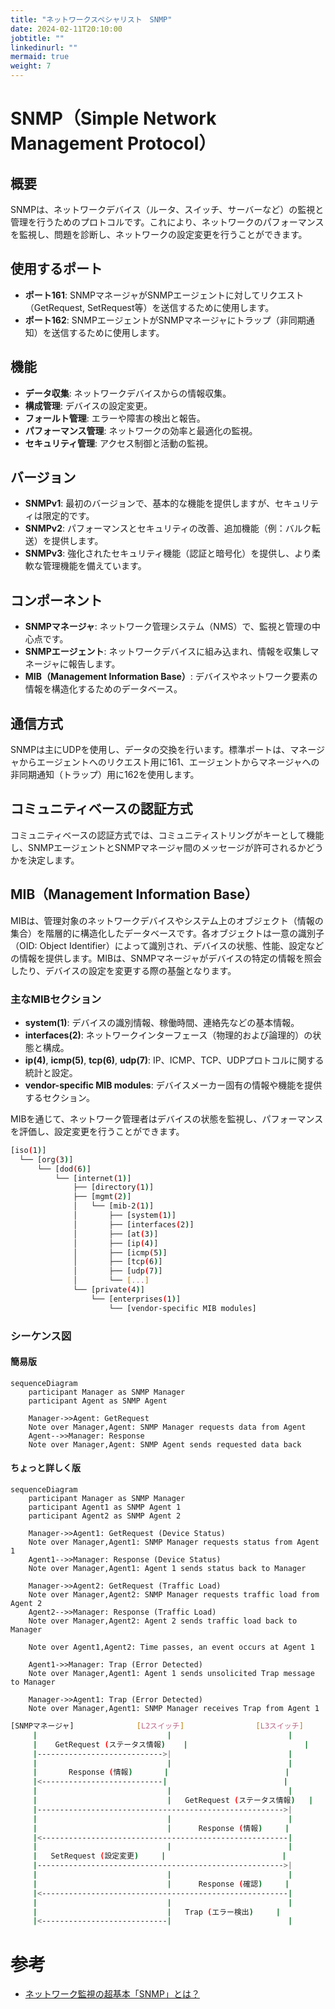 ```yaml
---
title: "ネットワークスペシャリスト　SNMP"
date: 2024-02-11T20:10:00
jobtitle: ""
linkedinurl: ""
mermaid: true
weight: 7
---
```



# SNMP（Simple Network Management Protocol）

## 概要

SNMPは、ネットワークデバイス（ルータ、スイッチ、サーバーなど）の監視と管理を行うためのプロトコルです。これにより、ネットワークのパフォーマンスを監視し、問題を診断し、ネットワークの設定変更を行うことができます。

## 使用するポート

- **ポート161**: SNMPマネージャがSNMPエージェントに対してリクエスト（GetRequest, SetRequest等）を送信するために使用します。
- **ポート162**: SNMPエージェントがSNMPマネージャにトラップ（非同期通知）を送信するために使用します。


## 機能

- **データ収集**: ネットワークデバイスからの情報収集。
- **構成管理**: デバイスの設定変更。
- **フォールト管理**: エラーや障害の検出と報告。
- **パフォーマンス管理**: ネットワークの効率と最適化の監視。
- **セキュリティ管理**: アクセス制御と活動の監視。

## バージョン

- **SNMPv1**: 最初のバージョンで、基本的な機能を提供しますが、セキュリティは限定的です。
- **SNMPv2**: パフォーマンスとセキュリティの改善、追加機能（例：バルク転送）を提供します。
- **SNMPv3**: 強化されたセキュリティ機能（認証と暗号化）を提供し、より柔軟な管理機能を備えています。

## コンポーネント

- **SNMPマネージャ**: ネットワーク管理システム（NMS）で、監視と管理の中心点です。
- **SNMPエージェント**: ネットワークデバイスに組み込まれ、情報を収集しマネージャに報告します。
- **MIB（Management Information Base）**: デバイスやネットワーク要素の情報を構造化するためのデータベース。

## 通信方式

SNMPは主にUDPを使用し、データの交換を行います。標準ポートは、マネージャからエージェントへのリクエスト用に161、エージェントからマネージャへの非同期通知（トラップ）用に162を使用します。

## コミュニティベースの認証方式

コミュニティベースの認証方式では、コミュニティストリングがキーとして機能し、SNMPエージェントとSNMPマネージャ間のメッセージが許可されるかどうかを決定します。

## MIB（Management Information Base）

MIBは、管理対象のネットワークデバイスやシステム上のオブジェクト（情報の集合）を階層的に構造化したデータベースです。各オブジェクトは一意の識別子（OID: Object Identifier）によって識別され、デバイスの状態、性能、設定などの情報を提供します。MIBは、SNMPマネージャがデバイスの特定の情報を照会したり、デバイスの設定を変更する際の基盤となります。

### 主なMIBセクション

- **system(1)**: デバイスの識別情報、稼働時間、連絡先などの基本情報。
- **interfaces(2)**: ネットワークインターフェース（物理的および論理的）の状態と構成。
- **ip(4)**, **icmp(5)**, **tcp(6)**, **udp(7)**: IP、ICMP、TCP、UDPプロトコルに関する統計と設定。
- **vendor-specific MIB modules**: デバイスメーカー固有の情報や機能を提供するセクション。

MIBを通じて、ネットワーク管理者はデバイスの状態を監視し、パフォーマンスを評価し、設定変更を行うことができます。

```bash
[iso(1)]
  └── [org(3)]
      └── [dod(6)]
          └── [internet(1)]
              ├── [directory(1)]
              ├── [mgmt(2)]
              │   └── [mib-2(1)]
              │       ├── [system(1)]
              │       ├── [interfaces(2)]
              │       ├── [at(3)]
              │       ├── [ip(4)]
              │       ├── [icmp(5)]
              │       ├── [tcp(6)]
              │       ├── [udp(7)]
              │       └── [...]
              └── [private(4)]
                  └── [enterprises(1)]
                      └── [vendor-specific MIB modules]
```

### シーケンス図

#### 簡易版
```mermaid
sequenceDiagram
    participant Manager as SNMP Manager
    participant Agent as SNMP Agent

    Manager->>Agent: GetRequest
    Note over Manager,Agent: SNMP Manager requests data from Agent
    Agent-->>Manager: Response
    Note over Manager,Agent: SNMP Agent sends requested data back
```


#### ちょっと詳しく版
```mermaid
sequenceDiagram
    participant Manager as SNMP Manager
    participant Agent1 as SNMP Agent 1
    participant Agent2 as SNMP Agent 2

    Manager->>Agent1: GetRequest (Device Status)
    Note over Manager,Agent1: SNMP Manager requests status from Agent 1
    Agent1-->>Manager: Response (Device Status)
    Note over Manager,Agent1: Agent 1 sends status back to Manager

    Manager->>Agent2: GetRequest (Traffic Load)
    Note over Manager,Agent2: SNMP Manager requests traffic load from Agent 2
    Agent2-->>Manager: Response (Traffic Load)
    Note over Manager,Agent2: Agent 2 sends traffic load back to Manager

    Note over Agent1,Agent2: Time passes, an event occurs at Agent 1

    Agent1->>Manager: Trap (Error Detected)
    Note over Manager,Agent1: Agent 1 sends unsolicited Trap message to Manager

    Manager->>Agent1: Trap (Error Detected)
    Note over Manager,Agent1: SNMP Manager receives Trap from Agent 1

```



```bash
[SNMPマネージャ]              [L2スイッチ]                [L3スイッチ]
     |                             |                          |
     |    GetRequest (ステータス情報)    |                          |
     |---------------------------->|                          |
     |                             |                          |
     |       Response (情報)       |                          |
     |<---------------------------|                          |
     |                             |                          |
     |                             |   GetRequest (ステータス情報)   |
     |------------------------------------------------------->|
     |                             |                          |
     |                             |      Response (情報)     |
     |<-------------------------------------------------------|
     |                             |                          |
     |   SetRequest (設定変更)     |                          |
     |------------------------------------------------------->|
     |                             |                          |
     |                             |      Response (確認)     |
     |<-------------------------------------------------------|
     |                             |                          |
     |                             |   Trap (エラー検出)     |
     |<----------------------------|                          |


```


# 参考
- [ネットワーク監視の超基本「SNMP」とは？](https://blogs.manageengine.jp/itom_what_is_snmp/)